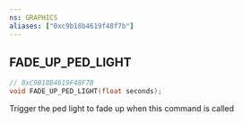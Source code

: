 ```yaml
---
ns: GRAPHICS
aliases: ["0xc9b18b4619f48f7b"]
---
```

## FADE_UP_PED_LIGHT

```c
// 0xC9B18B4619F48F7B
void FADE_UP_PED_LIGHT(float seconds);
```

Trigger the ped light to fade up when this command is called

